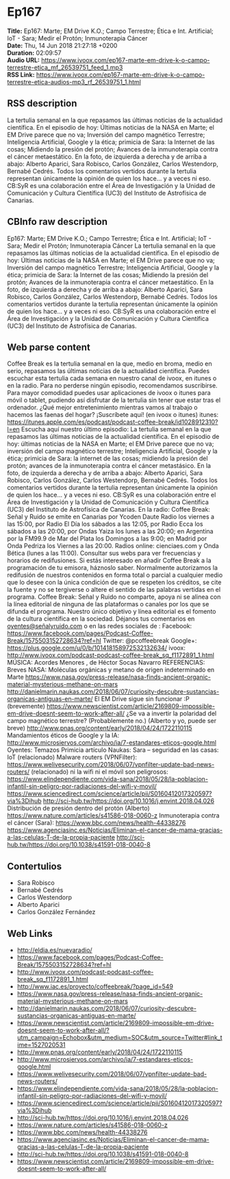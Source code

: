 # Ep167  
**Title:** Ep167: Marte; EM Drive K.O.; Campo Terrestre; Ética e Int. Artificial; IoT - Sara; Medir el Protón; Inmunoterapia Cáncer  
**Date:** Thu, 14 Jun 2018 21:27:18 +0200  
**Duration:** 02:09:57  
**Audio URL:** https://www.ivoox.com/ep167-marte-em-drive-k-o-campo-terrestre-etica_mf_26539751_feed_1.mp3  
**RSS Link:** https://www.ivoox.com/ep167-marte-em-drive-k-o-campo-terrestre-etica-audios-mp3_rf_26539751_1.html  

## RSS description
La tertulia semanal en la que repasamos las últimas noticias de la actualidad científica. En el episodio de hoy: Últimas noticias de la NASA en Marte; el EM Drive parece que no va; Inversión del campo magnético Terrestre; Inteligencia Artificial, Google y la ética; primicia de Sara: la Internet de las cosas; Midiendo la presión del protón; Avances de la inmunoterapia contra el cáncer metaestático. En la foto, de izquierda a derecha y de arriba a abajo: Alberto Aparici, Sara Robisco, Carlos González, Carlos Westendorp, Bernabé Cedrés.  Todos los comentarios vertidos durante la tertulia representan únicamente la opinión de quien los hace… y a veces ni eso. CB:SyR es una colaboración entre el Área de Investigación y la Unidad de Comunicación y Cultura Científica (UC3) del Instituto de Astrofísica de Canarias.

## CBInfo raw description
Ep167: Marte; EM Drive K.O.; Campo Terrestre; Ética e Int. Artificial; IoT - Sara; Medir el Protón; Inmunoterapia Cáncer
La tertulia semanal en la que repasamos las últimas noticias de la actualidad científica. En el episodio de hoy: Últimas noticias de la NASA en Marte; el EM Drive parece que no va; Inversión del campo magnético Terrestre; Inteligencia Artificial, Google y la ética; primicia de Sara: la Internet de las cosas; Midiendo la presión del protón; Avances de la inmunoterapia contra el cáncer metaestático. En la foto, de izquierda a derecha y de arriba a abajo: Alberto Aparici, Sara Robisco, Carlos González, Carlos Westendorp, Bernabé Cedrés.  Todos los comentarios vertidos durante la tertulia representan únicamente la opinión de quien los hace… y a veces ni eso. CB:SyR es una colaboración entre el Área de Investigación y la Unidad de Comunicación y Cultura Científica (UC3) del Instituto de Astrofísica de Canarias.


## Web parse content
Coffee Break es la tertulia semanal en la que, medio en broma, medio en serio, repasamos las últimas noticias de la actualidad científica. Puedes escuchar esta tertulia cada semana en nuestro canal de ivoox, en itunes o en la radio. Para no perderse ningún episodio, recomendamos suscribirse. Para mayor comodidad puedes usar aplicaciones de ivoox o itunes para móvil o tablet, pudiendo así disfrutar de la tertulia sin tener que estar tras el ordenador. ¿Qué mejor entretenimiento mientras vamos al trabajo o hacemos las faenas del hogar? ¡Suscríbete aquí! (en ivoox o itunes) itunes: https://itunes.apple.com/es/podcast/podcast-coffee-break/id1028912310?l=en Escucha aquí nuestro último episodio: La tertulia semanal en la que repasamos las últimas noticias de la actualidad científica. En el episodio de hoy: últimas noticias de la NASA en Marte; el EM Drive parece que no va; inversión del campo magnético terrestre; Inteligencia Artificial, Google y la ética; primicia de Sara: la internet de las cosas; midiendo la presión del protón; avances de la inmunoterapia contra el cáncer metastásico. En la foto, de izquierda a derecha y de arriba a abajo: Alberto Aparici, Sara Robisco, Carlos González, Carlos Westendorp, Bernabé Cedrés. Todos los comentarios vertidos durante la tertulia representan únicamente la opinión de quien los hace… y a veces ni eso. CB:SyR es una colaboración entre el Área de Investigación y la Unidad de Comunicación y Cultura Científica (UC3) del Instituto de Astrofísica de Canarias. En la radio: Coffee Break: Señal y Ruido se emite en Canarias por Ycoden Daute Radio los viernes a las 15:00, por Radio El Día los sábados a las 12:05, por Radio Ecca los sábados a las 20:00, por Ondas Yaiza los lunes a las 20:00; en Argentina por la FM99.9 de Mar del Plata los Domingos a las 9:00; en Madrid por Onda Pedriza los Viernes a las 20:00. Radios online: cienciaes.com y Onda Bética (lunes a las 11:00). Consultar sus webs para ver frecuencias y horarios de redifusiones. Si estás interesado en añadir Coffee Break a la programación de tu emisora, háznoslo saber. Normalmente autorizamos la redifusión de nuestros contenidos en forma total o parcial a cualquier medio que lo desee con la única condición de que se respeten los créditos, se cite la fuente y no se tergiverse o altere el sentido de las palabras vertidas en el programa. Coffee Break: Señal y Ruido no comparte, apoya ni se alinea con la línea editorial de ninguna de las plataformas o canales por los que se difunda el programa. Nuestro único objetivo y línea editorial es el fomento de la cultura científica en la sociedad. Déjanos tus comentarios en oyentes@señalyruido.com o en las redes sociales de : Facebook: https://www.facebook.com/pages/Podcast-Coffee-Break/1575503152728634?ref=hl Twitter: @pcoffeebreak Google+: https://plus.google.com/u/0/b/101418158972532132634/ ivoox: http://www.ivoox.com/podcast-podcast-coffee-break_sq_f1172891_1.html MÚSICA: Acordes Menores , de Héctor Socas Navarro REFERENCIAS: Breves NASA: Moléculas orgánicas y metano de origen indeterminado en Marte https://www.nasa.gov/press-release/nasa-finds-ancient-organic-material-mysterious-methane-on-mars http://danielmarin.naukas.com/2018/06/07/curiosity-descubre-sustancias-organicas-antiguas-en-marte/ El EM Drive sigue sin funcionar :P (brevemente) https://www.newscientist.com/article/2169809-impossible-em-drive-doesnt-seem-to-work-after-all/ ¿Se va a invertir la polaridad del campo magnético terrestre? (Probablemente no.) (Alberto y yo, puede ser breve) http://www.pnas.org/content/early/2018/04/24/1722110115 Mandamientos éticos de Google y la IA: http://www.microsiervos.com/archivo/ia/7-estandares-eticos-google.html Oyentes: Temazos Primicia artículo Naukas: Sara – seguridad en las casas: IoT (relacionado) Malware routers (VPNFilter): https://www.welivesecurity.com/2018/06/07/vpnfilter-update-bad-news-routers/ (relacionado) ni la wifi ni el móvil son peligrosos: https://www.elindependiente.com/vida-sana/2018/05/28/la-poblacion-infantil-sin-peligro-por-radiaciones-del-wifi-y-movil/ https://www.sciencedirect.com/science/article/pii/S0160412017320597?via%3Dihub http://sci-hub.tw/https://doi.org/10.1016/j.envint.2018.04.026 Distribución de presión dentro del protón (Alberto) https://www.nature.com/articles/s41586-018-0060-z Inmunoterapia contra el cáncer (Sara): https://www.bbc.com/news/health-44338276 https://www.agenciasinc.es/Noticias/Eliminan-el-cancer-de-mama-gracias-a-las-celulas-T-de-la-propia-paciente http://sci-hub.tw/https://doi.org/10.1038/s41591-018-0040-8

## Contertulios
- Sara Robisco
- Bernabé Cedrés
- Carlos Westendorp
- Alberto Aparici
- Carlos González Fernández
## Web Links
- http://eldia.es/nuevaradio/
- https://www.facebook.com/pages/Podcast-Coffee-Break/1575503152728634?ref=hl
- http://www.ivoox.com/podcast-podcast-coffee-break_sq_f1172891_1.html
- http://www.iac.es/proyecto/coffeebreak/?page_id=549
- https://www.nasa.gov/press-release/nasa-finds-ancient-organic-material-mysterious-methane-on-mars
- http://danielmarin.naukas.com/2018/06/07/curiosity-descubre-sustancias-organicas-antiguas-en-marte/
- https://www.newscientist.com/article/2169809-impossible-em-drive-doesnt-seem-to-work-after-all/?utm_campaign=Echobox&utm_medium=SOC&utm_source=Twitter#link_time=1527020531
- http://www.pnas.org/content/early/2018/04/24/1722110115
- http://www.microsiervos.com/archivo/ia/7-estandares-eticos-google.html
- https://www.welivesecurity.com/2018/06/07/vpnfilter-update-bad-news-routers/
- https://www.elindependiente.com/vida-sana/2018/05/28/la-poblacion-infantil-sin-peligro-por-radiaciones-del-wifi-y-movil/
- https://www.sciencedirect.com/science/article/pii/S0160412017320597?via%3Dihub
- http://sci-hub.tw/https://doi.org/10.1016/j.envint.2018.04.026
- https://www.nature.com/articles/s41586-018-0060-z
- https://www.bbc.com/news/health-44338276
- https://www.agenciasinc.es/Noticias/Eliminan-el-cancer-de-mama-gracias-a-las-celulas-T-de-la-propia-paciente
- http://sci-hub.tw/https://doi.org/10.1038/s41591-018-0040-8
- https://www.newscientist.com/article/2169809-impossible-em-drive-doesnt-seem-to-work-after-all/